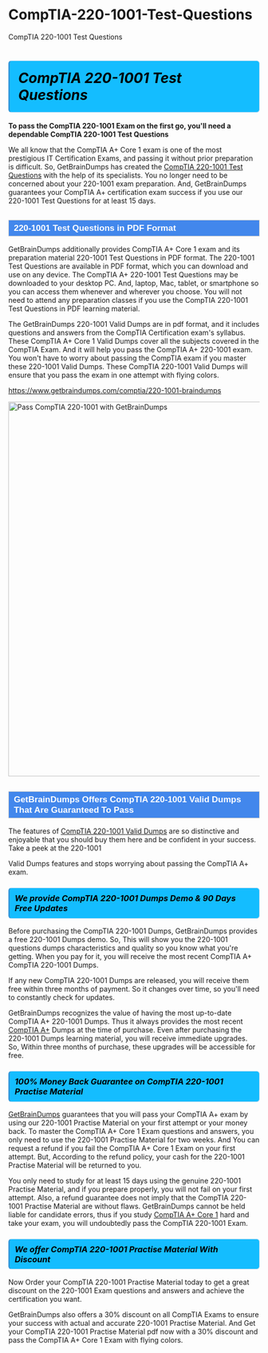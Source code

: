 # CompTIA-220-1001-Test-Questions
CompTIA 220-1001 Test Questions
<h1><strong><span style="display: block; color: #000000; background: #14BDFF; border: 0.5px solid #AED6F1; border-left: 3px solid #3498DB; padding: .6em; border-radius: 6px;">                     <em>CompTIA 220-1001 <span class="exam_variation">Test Questions</span> </em>                </span></strong>            </h1>                        <p><strong>To pass the CompTIA 220-1001 Exam on the first go, you'll need a dependable CompTIA 220-1001 <span class="exam_variation">Test Questions</span></strong></p>                        <p>We all know that the CompTIA A+ Core 1 exam is one of the most prestigious IT Certification Exams,             and passing it without prior preparation is difficult. So, GetBrainDumps has created the <a href="https://www.getbraindumps.com/comptia/220-1001-braindumps">CompTIA 220-1001 <span class="exam_variation">Test Questions</span></a> with the help of its specialists.             You no longer need to be concerned about your 220-1001 exam preparation. And, GetBrainDumps guarantees your CompTIA A+ certification             exam success if you use our 220-1001 <span class="exam_variation">Test Questions</span> for at least 15 days.</p>                        <h2 style="background: #4287ec; border: 1px solid #cccccc; padding: 5px 10px;">                <span style="color: #ffffff;">                    <span style="font-size: 11pt;">                        <span style="line-height: normal;">                            <span style="font-family: Calibri,sans-serif;">                                <strong>                                    <span style="font-size: 13.0pt;">220-1001 <span class="exam_variation">Test Questions</span> in PDF Format</span>                                </strong>                            </span>                        </span>                    </span>                </span>            </h2>                        <p>GetBrainDumps additionally provides CompTIA A+ Core 1 exam and its preparation material 220-1001 <span class="exam_variation">Test Questions</span> in PDF format.             The 220-1001 <span class="exam_variation">Test Questions</span> are available in PDF format, which you can download and use on any device. The CompTIA A+ 220-1001 <span class="exam_variation">Test Questions</span> may be downloaded             to your desktop PC. And, laptop, Mac, tablet, or smartphone so you can access them whenever and wherever you choose. You will not need to attend any preparation classes if you use             the CompTIA 220-1001 <span class="exam_variation">Test Questions</span> in PDF learning material. </p>                        <p>The GetBrainDumps 220-1001 <span class="exam_variation2">Valid Dumps</span> are in pdf format, and  it includes questions and answers from the CompTIA Certification exam's syllabus. These             CompTIA A+ Core 1 <span class="exam_variation2">Valid Dumps</span> cover all the subjects covered in the CompTIA Exam. And it will help you pass the             CompTIA A+ 220-1001 exam. You won't have to worry about passing the CompTIA exam if you master these 220-1001 <span class="exam_variation2">Valid Dumps</span>.             These CompTIA 220-1001 <span class="exam_variation2">Valid Dumps</span> will ensure that you pass the exam in one attempt with flying colors.</p>                        <p><a href="https://www.getbraindumps.com/comptia/220-1001-braindumps">https://www.getbraindumps.com/comptia/220-1001-braindumps</a></p>                        <p><a href="https://www.getbraindumps.com/"><img src="https://www.getbraindumps.com/images/get-updated-exam-questions-with-discount-getbraindumps.jpg" class="postImage" alt="Pass CompTIA 220-1001 with GetBrainDumps" width="750"></a></p>                            <h2 style="background: #4287ec; border: 1px solid #cccccc; padding: 5px 10px;">                <span style="color: #ffffff;">                    <span style="font-size: 11pt;">                        <span style="line-height: normal;">                            <span style="font-family: Calibri,sans-serif;">                                <strong>                                    <span style="font-size: 13.0pt;">GetBrainDumps Offers CompTIA 220-1001 <span class="exam_variation2">Valid Dumps</span> That Are Guaranteed To Pass</span>                                </strong>                            </span>                        </span>                    </span>                </span>            </h2>                        <p>The features of <a href="https://www.getbraindumps.com/comptia-braindumps.html">CompTIA 220-1001 <span class="exam_variation2">Valid Dumps</span></a> are so distinctive and enjoyable that you should buy them here and be confident in your success. Take a peek at the 220-1001</p>            <p> <span class="exam_variation2">Valid Dumps</span> features and stops worrying about passing the CompTIA A+ exam.</p>                        <h3>                <strong>                    <span style="display: block; color: #000000; background: #14BDFF; border: 0.5px solid #AED6F1; border-left: 3px solid #3498DB; padding: .6em; border-radius: 6px;">                        <em>We provide CompTIA 220-1001 <span class="exam_variation3">Dumps</span> Demo &amp; 90 Days Free Updates</em>                    </span>                </strong>            </h3>                        <p>Before purchasing the CompTIA 220-1001 <span class="exam_variation3">Dumps</span>, GetBrainDumps provides a free 220-1001 <span class="exam_variation3">Dumps</span> demo. So, This will show you the 220-1001 questions dumps             characteristics and quality so you know what you're getting. When you pay for it, you will receive the most recent             CompTIA A+ CompTIA 220-1001 <span class="exam_variation3">Dumps</span>.</p>                        <p>If any new CompTIA 220-1001 <span class="exam_variation3">Dumps</span> are released, you will receive them free within three months of payment.             So it changes over time, so you'll need to constantly check for updates.</p>                        <p>GetBrainDumps recognizes the value of having the most up-to-date CompTIA A+ 220-1001 <span class="exam_variation3">Dumps</span>. Thus it always provides the most recent             <a href="https://www.getbraindumps.com/comptia/comptia-a-braindumps.html">CompTIA A+</a> <span class="exam_variation3">Dumps</span> at the time of purchase. Even after purchasing the 220-1001 <span class="exam_variation3">Dumps</span> learning material, you will receive immediate upgrades.             So, Within three months of purchase, these upgrades will be accessible for free.</p>                        <h3>                <strong>                    <span style="display: block; color: #000000; background: #14BDFF; border: 0.5px solid #AED6F1; border-left: 3px solid #3498DB; padding: .6em; border-radius: 6px;">                        <em>100% Money Back Guarantee on CompTIA 220-1001 <span class="exam_variation4">Practise Material</span></em>                    </span>                </strong>            </h3>                        <p><a href="https://www.getbraindumps.com/">GetBrainDumps</a> guarantees that you will pass your CompTIA A+ exam by using our 220-1001 <span class="exam_variation4">Practise Material</span> on your first attempt or your money back.             To master the CompTIA A+ Core 1 Exam questions and answers, you only need to use the 220-1001 <span class="exam_variation4">Practise Material</span> for             two weeks. And You can request a refund if you fail the CompTIA A+ Core 1 Exam on your first attempt. But, According to the refund policy, your cash             for the 220-1001 <span class="exam_variation4">Practise Material</span> will be returned to you.</p>                        <p>You only need to study for at least 15 days using the genuine 220-1001 <span class="exam_variation4">Practise Material</span>, and if you prepare properly, you will not fail on your first attempt.             Also, a refund guarantee does not imply that the CompTIA 220-1001 <span class="exam_variation4">Practise Material</span> are without flaws. GetBrainDumps cannot be held liable for candidate errors,             thus if you study <a href="https://www.getbraindumps.com/comptia/220-1001-braindumps">CompTIA A+ Core 1</a> hard and take your exam, you will undoubtedly pass the CompTIA 220-1001 Exam. </p>                        <h3>                <strong>                    <span style="display: block; color: #000000; background: #14BDFF; border: 0.5px solid #AED6F1; border-left: 3px solid #3498DB; padding: .6em; border-radius: 6px;">                        <em>We offer CompTIA 220-1001 <span class="exam_variation4">Practise Material</span> With Discount</em>                    </span>                </strong>            </h3>                        <p>Now Order your CompTIA 220-1001 <span class="exam_variation4">Practise Material</span> today to get a great discount on the 220-1001 Exam questions and answers and achieve the certification you want.</p>                        <p>GetBrainDumps also offers a 30% discount on all CompTIA Exams to ensure your success with actual and accurate 220-1001 <span class="exam_variation4">Practise Material</span>. And Get your CompTIA 220-1001 <span class="exam_variation4">Practise Material</span>             pdf now with a 30% discount and pass the CompTIA A+ Core 1 Exam with flying colors.</p>                    
